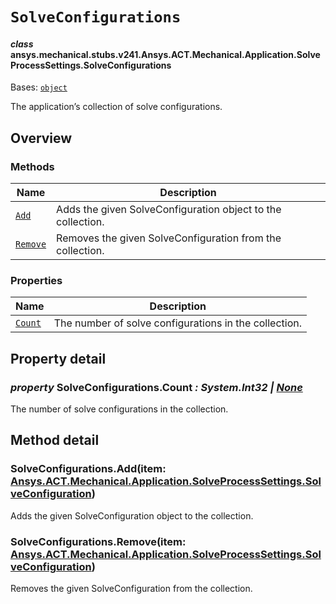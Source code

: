 # `SolveConfigurations`



#### *class* ansys.mechanical.stubs.v241.Ansys.ACT.Mechanical.Application.SolveProcessSettings.SolveConfigurations

Bases: [`object`](https://docs.python.org/3/library/functions.html#object)

The application’s collection of solve configurations.

<!-- !! processed by numpydoc !! -->

<a id="overview"></a>

## Overview

### Methods

| Name | Description |
|--------------------------------------------------------------------------------------------------------------------------------------------|---------------------------------------------------------------|
| [`Add`](../../../../../../v242/Ansys/ACT/Mechanical/Application/SolveProcessSettings/SolveConfigurations.md#SolveConfigurations.Add)       | Adds the given SolveConfiguration object to the collection.   |
| [`Remove`](../../../../../../v242/Ansys/ACT/Mechanical/Application/SolveProcessSettings/SolveConfigurations.md#SolveConfigurations.Remove) | Removes the given SolveConfiguration from the collection.     |

### Properties

| Name | Description |
|--------------------------------------------------------------------------------------------------------------------------------------------|---------------------------------------------------------|
| [`Count`](../../../../../../v242/Ansys/ACT/Mechanical/Application/SolveProcessSettings/SolveConfigurations.md#SolveConfigurations.Count)   | The number of solve configurations in the collection.   |

<a id="property-detail"></a>

## Property detail

<a id="SolveConfigurations.Count"></a>

### *property* SolveConfigurations.Count *: System.Int32 | [None](https://docs.python.org/3/library/constants.html#None)*

The number of solve configurations in the collection.

<!-- !! processed by numpydoc !! -->

<a id="method-detail"></a>

## Method detail

<a id="SolveConfigurations.Add"></a>

### SolveConfigurations.Add(item: [Ansys.ACT.Mechanical.Application.SolveProcessSettings.SolveConfiguration](SolveConfiguration.md#ansys.mechanical.stubs.v241.Ansys.ACT.Mechanical.Application.SolveProcessSettings.SolveConfiguration))

Adds the given SolveConfiguration object to the collection.

<!-- !! processed by numpydoc !! -->

<a id="SolveConfigurations.Remove"></a>

### SolveConfigurations.Remove(item: [Ansys.ACT.Mechanical.Application.SolveProcessSettings.SolveConfiguration](SolveConfiguration.md#ansys.mechanical.stubs.v241.Ansys.ACT.Mechanical.Application.SolveProcessSettings.SolveConfiguration))

Removes the given SolveConfiguration from the collection.

<!-- !! processed by numpydoc !! -->

